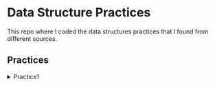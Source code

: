 # Data Structure Practices
This repo where I coded the data structures practices that I found from different sources.

## Practices
<details>
<summary>Practice1</summary>
<br>
Problem: Write an efficient algorithm to check if two binary trees are identical or not. Two binary trees are identical if they have identical structure and their contents are also the same.
</details>
